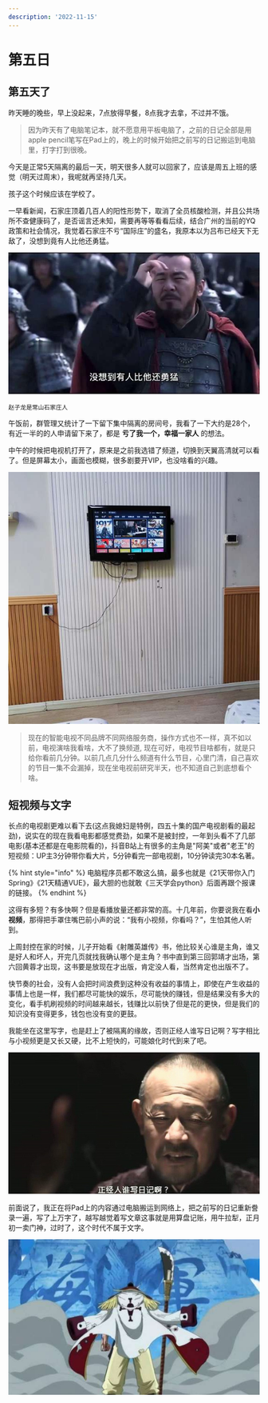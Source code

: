 ```yaml
---
description: '2022-11-15'
---
```


# 第五日

## 第五天了

昨天睡的晚些，早上没起来，7点放得早餐，8点我才去拿，不过并不饿。

> 因为昨天有了电脑笔记本，就不愿意用平板电脑了，之前的日记全部是用apple pencil笔写在Pad上的，晚上的时候开始把之前写的日记搬运到电脑里，打字打到很晚。

今天是正常5天隔离的最后一天，明天很多人就可以回家了，应该是周五上班的感觉（明天过周末），我呢就再坚持几天。

孩子这个时候应该在学校了。

一早看新闻，石家庄顶着几百人的阳性形势下，取消了全员核酸检测，并且公共场所不查健康码了，是否谣言还未知，需要再等等看看后续，结合广州的当前的YQ政策和社会情况，我觉着石家庄不亏“国际庄”的盛名，我原本以为吕布已经天下无敌了，没想到竟有人比他还勇猛。

![](.gitbook/assets/22111503.jpeg)

`赵子龙是常山石家庄人`

午饭前，群管理又统计了一下留下集中隔离的房间号，我看了一下大约是28个，有近一半的的人申请留下来了，都是 **亏了我一个，幸福一家人** 的想法。

中午的时候把电视机打开了，原来是之前我选错了频道，切换到天翼高清就可以看了。但是屏幕太小，画面也模糊，很多剧要开VIP，也没啥看的兴趣。

![](.gitbook/assets/22111506.jpg)

> 现在的智能电视不同品牌不同网络服务商，操作方式也不一样，真不如以前，电视演啥我看啥，大不了换频道, 现在可好，电视节目啥都有，就是只给你看前几分钟。以前几点几分什么频道有什么节目，心里门清，自己喜欢的节目一集不会漏掉，现在坐电视前研究半天，也不知道自己到底想看个啥。

## 短视频与文字

长点的电视剧更难以看下去(这点我媳妇是特例，四五十集的国产电视剧看的最起劲)，说实在的现在我看电影都感觉费劲，如果不是被封控，一年到头看不了几部电影(基本还都是在电影院看的)，抖音B站上有很多的主角是"阿美"或者"老王"的短视频：UP主3分钟带你看大片，5分钟看完一部电视剧，10分钟读完30本名著。

{% hint style="info" %}
电脑程序员都不敢这么搞，最多也就是《21天带你入门Spring》《21天精通VUE》，最大胆的也就敢《三天学会python》后面再跟个报课的链接。
{% endhint %}

这得有多短？有多快啊？但是看播放量还都非常的高。十几年前，你要说我在看**小视频**，那得把手罩住嘴巴前小声的说：“我有小视频，你看吗？”，生怕其他人听到。

上周封控在家的时候，儿子开始看《射雕英雄传》书，他比较关心谁是主角，谁又是好人和坏人，开完几页就找我确认哪个是主角？书中直到第三回郭靖才出场，第六回黄蓉才出现，这书要是放现在才出版，肯定没人看，当然肯定也出版不了。

快节奏的社会，没有人会把时间浪费到这种没有收益的事情上，即使在产生收益的事情上也是一样，我们都尽可能快的娱乐，尽可能快的赚钱，但是结果没有多大的变化，看手机刷视频的时间越来越长，钱赚比以前快了但是花的更快，但是我们的知识没有变得更多，钱包也没有变的更鼓。

我能坐在这里写字，也是赶上了被隔离的缘故，否则正经人谁写日记啊？写字相比与小视频更是又长又硬，比不上短快的，可能娘化时代到来了吧。

![](.gitbook/assets/22111504.jpeg)

前面说了，我正在将Pad上的内容通过电脑搬运到网络上，把之前写的日记重新誊录一遍，写了上万字了，越写越觉着写文章这事就是用算盘记账，用牛拉犁，正月初一卖门神，过时了，这个时代不属于文字。

![我的时代已经结束，作为旧时代的残党](.gitbook/assets/22111505.jpeg)
